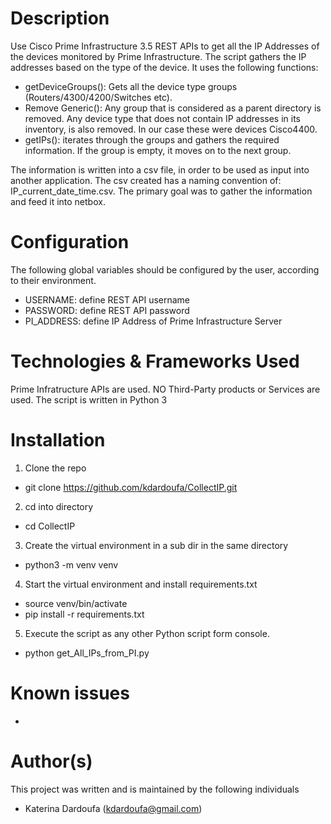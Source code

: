 # Description

Use Cisco Prime Infrastructure 3.5 REST APIs to get all the IP Addresses of the devices monitored by Prime Infrastructure. The script gathers the IP addresses based on the type of the device. It uses the following functions:

- getDeviceGroups(): Gets all the device type groups (Routers/4300/4200/Switches etc). 
- Remove Generic(): Any group that is considered as a parent directory is removed. Any device type that does not contain IP addresses in its inventory, is also removed. In our case these were devices Cisco4400.
- getIPs(): iterates through the groups and gathers the required information. If the group is empty, it moves on to the next group.

The information is written into a csv file, in order to be used as input into another application. The csv created has a naming convention of:
IP_current_date_time.csv. 
The primary goal was to gather the information and feed it into netbox.

# Configuration
The following global variables should be configured by the user, according to their environment.
- USERNAME: define REST API username
- PASSWORD: define REST API password
- PI_ADDRESS: define IP Address of Prime Infrastructure Server

# Technologies & Frameworks Used
Prime Infratructure APIs are used.
NO Third-Party products or Services are used.
The script is written in Python 3

# Installation
1.	Clone the repo
 - git clone https://github.com/kdardoufa/CollectIP.git

2.	cd into directory
 - cd CollectIP

3.	Create the virtual environment in a sub dir in the same directory
 - python3 -m venv venv

4.	Start the virtual environment and install requirements.txt
 - source venv/bin/activate
 - pip install -r requirements.txt

5.	Execute the script as any other Python script form console. 
 - python get_All_IPs_from_PI.py

# Known issues
-

# Author(s)
This project was written and is maintained by the following individuals
- Katerina Dardoufa (kdardoufa@gmail.com)






